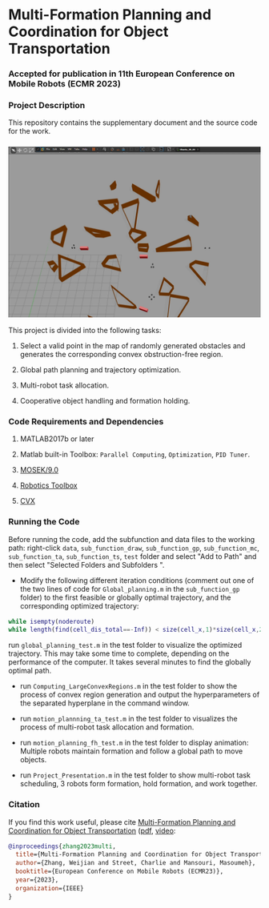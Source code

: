 # Multi-Formation Planning and Coordination for Object Transportation #
### **Accepted for publication in 11th European Conference on Mobile Robots (ECMR 2023)**
### Project Description
This repository contains the supplementary document and the source code for the work.
### 
[<img src="./ecmr.png" alt="Multi-Formation Planning and Coordination for Object Transportation" width="600">](https://www.bilibili.com/video/BV1sP41167F8/?spm_id_from=333.999.0.0)

This project is divided into the following tasks:
1.  Select a valid point in the map of randomly generated obstacles and generates the corresponding convex obstruction-free region.

2.  Global path planning and trajectory optimization.

3. Multi-robot task allocation.

4. Cooperative object handling and formation holding.

### Code Requirements and Dependencies
1. MATLAB2017b or later

2. Matlab built-in Toolbox: `Parallel Computing`, `Optimization`, `PID Tuner`.

3. [MOSEK/9.0](https://github.com/star2dust/MOSEK-MATLAB)

4. [Robotics Toolbox](https://github.com/star2dust/Robotics-Toolbox)

5. [CVX](https://github.com/cvxr/CVX)

### Running the Code
Before running the code, add the subfunction and data files to the working path: right-click `data`, `sub_function_draw`, `sub_function_gp`, `sub_function_mc`, `sub_function_ta`, `sub_function_ts`, `test` folder and select "Add to Path" and then select "Selected Folders and Subfolders ".

- Modify the following different iteration conditions (comment out one of the two lines of code for  `Global_planning.m` in the `sub_function_gp` folder) to the first feasible or globally optimal trajectory, and the corresponding optimized trajectory:

```matlab
while isempty(noderoute)
while length(find(cell_dis_total==-Inf)) < size(cell_x,1)*size(cell_x,2)*0.9
```

run `global_planning_test.m` in the test folder to visualize the optimized trajectory.
This may take some time to complete, depending on the performance of the computer. It takes several minutes to find the globally optimal path.

- run `Computing_LargeConvexRegions.m` in the test folder to show the process of convex region generation and output the hyperparameters of the separated hyperplane in the command window.

- run `motion_plannning_ta_test.m` in the test folder to visualizes the process of multi-robot task allocation and formation.

- run `motion_planning_fh_test.m` in the test folder to display animation: Multiple robots maintain formation and follow a global path to move objects.

- run `Project_Presentation.m` in the test folder to show multi-robot task scheduling, 3 robots form formation, hold formation, and work together.

### Citation

If you find this work useful, please cite [	Multi-Formation Planning and Coordination for Object Transportation](https://scholar.google.co.uk/scholar?hl=zh-CN&as_sdt=0%2C5&as_vis=1&q=multi-formation+planning+and+coordination+for+object+transportation&btnG=) ([pdf](http://pure-oai.bham.ac.uk/ws/portalfiles/portal/199111934/paper_1158.pdf), [video](https://www.bilibili.com/video/BV1sP41167F8/?spm_id_from=333.999.0.0):

```bibtex
@inproceedings{zhang2023multi,
  title={Multi-Formation Planning and Coordination for Object Transportation},
  author={Zhang, Weijian and Street, Charlie and Mansouri, Masoumeh},
  booktitle={European Conference on Mobile Robots (ECMR23)},
  year={2023},
  organization={IEEE}
}
```
